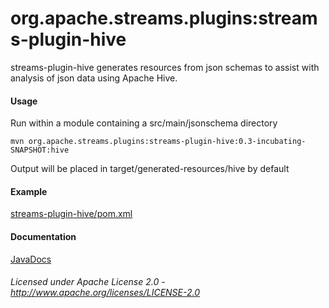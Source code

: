 org.apache.streams.plugins:streams-plugin-hive
==============================================

streams-plugin-hive generates resources from json schemas to assist with analysis of json data using Apache Hive.

#### Usage

Run within a module containing a src/main/jsonschema directory

    mvn org.apache.streams.plugins:streams-plugin-hive:0.3-incubating-SNAPSHOT:hive

Output will be placed in target/generated-resources/hive by default

#### Example

[streams-plugin-hive/pom.xml](streams-plugin-hive/pom.xml "streams-plugin-hive/pom.xml")

#### Documentation

[JavaDocs](apidocs/index.html "JavaDocs")

###### Licensed under Apache License 2.0 - http://www.apache.org/licenses/LICENSE-2.0